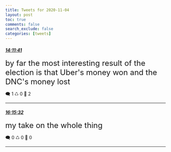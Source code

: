 ```yaml
---
title: Tweets for 2020-11-04
layout: post
toc: true
comments: false
search_exclude: false
categories: [tweets]
---
```



#### <a href = "https://twitter.com/deepfates/status/1324097004637573120">*14:11:41*</a>

<font size="5">by far the most interesting result of the election is that Uber's money won and the DNC's money lost</font>



🗨️ 1 ♺ 0 🤍  2   

---
    
#### <a href = "https://twitter.com/deepfates/status/1324128175715020800">*16:15:32*</a>

<font size="5">my take on the whole thing</font>



🗨️ 0 ♺ 0 🤍  0   

---
    
            

